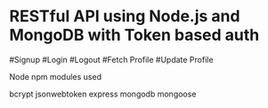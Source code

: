 # RESTful API using Node.js and MongoDB with Token based auth


#Signup
#Login
#Logout
#Fetch Profile
#Update Profile


Node npm modules used

bcrypt
jsonwebtoken
express
mongodb
mongoose
